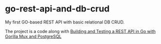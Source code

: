 # go-rest-api-and-db-crud

My first GO-based REST API with basic relational DB CRUD.

The project is a code along with [Building and Testing a REST API in Go with Gorilla Mux and PostgreSQL](https://semaphoreci.com/community/tutorials/building-and-testing-a-rest-api-in-go-with-gorilla-mux-and-postgresql)